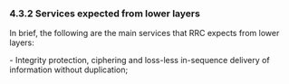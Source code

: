 ### 4.3.2 Services expected from lower layers

In brief, the following are the main services that RRC expects from
lower layers:

\- Integrity protection, ciphering and loss-less in-sequence delivery of
information without duplication;